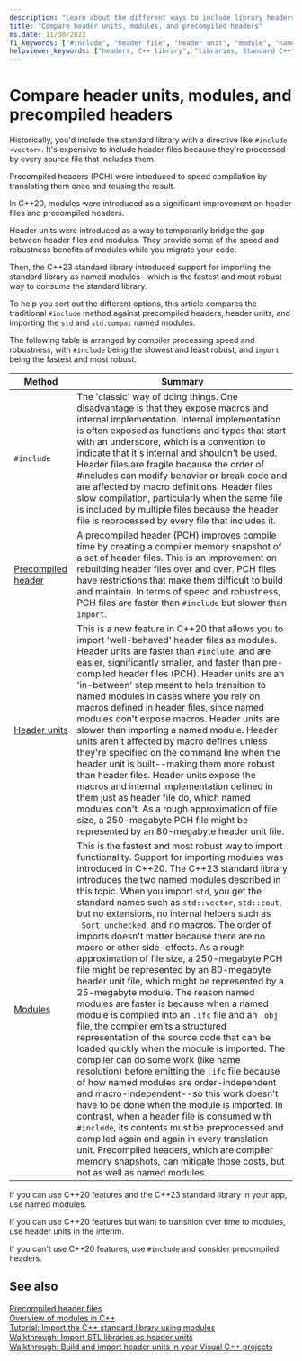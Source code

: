 ```yaml
---
description: "Learn about the different ways to include library headers in C++: header files vs modules vs header units vs precompiled headers."
title: "Compare header units, modules, and precompiled headers"
ms.date: 11/30/2022
f1_keywords: ["#include", "header file", "header unit", "module", "named module", "PCH", "precompiled header file", "IFC"]
helpviewer_keywords: ["headers, C++ library", "libraries, Standard C++", "C++ Standard Library, headers", "STL", "Standard template library, headers", "precompiled header files, creating", "PCH files, creating", "import", "header unit", "ifc", "modules [C++]", "named modules [C++]", "import standard library (STL) using named modules"]
---
```

# Compare header units, modules, and precompiled headers

Historically, you'd include the standard library with a directive like `#include <vector>`. It's expensive to include header files because they're processed by every source file that includes them.

Precompiled headers (PCH) were introduced to speed compilation by translating them once and reusing the result.

In C++20, modules were introduced as a significant improvement on header files and precompiled headers.

Header units were introduced as a way to temporarily bridge the gap between header files and modules. They provide some of the speed and robustness benefits of modules while you migrate your code.

Then, the C++23 standard library introduced support for importing the standard library as named modules--which is the fastest and most robust way to consume the standard library.

To help you sort out the different options, this article compares the traditional `#include` method against precompiled headers, header units, and importing the `std` and `std.compat` named modules.

The following table is arranged by compiler processing speed and robustness, with `#include` being the slowest and least robust, and `import` being the fastest and most robust.

| Method | Summary |
|---|---|
| `#include` | The 'classic' way of doing things. One disadvantage is that they expose macros and internal implementation. Internal implementation is often exposed as functions and types that start with an underscore, which is a convention to indicate that it's internal and shouldn't be used. Header files are fragile because the order of #includes can modify behavior or break code and are affected by macro definitions. Header files slow compilation, particularly when the same file is included by multiple files because the header file is reprocessed by every file that includes it. |
| [Precompiled header](../build/creating-precompiled-header-files.md) | A precompiled header (PCH) improves compile time by creating a compiler memory snapshot of a set of header files. This is an improvement on rebuilding header files over and over. PCH files have restrictions that make them difficult to build and maintain. In terms of speed and robustness, PCH files are faster than `#include` but slower than `import`.|
| [Header units](../build/walkthrough-header-units.md) | This is a new feature in C++20 that allows you to import 'well-behaved' header files as modules. Header units are faster than `#include`, and are easier, significantly smaller, and faster than pre-compiled header files (PCH). Header units are an 'in-between' step meant to help transition to named modules in cases where you rely on macros defined in header files, since named modules don't expose macros. Header units are slower than importing a named module. Header units aren't affected by macro defines unless they're specified on the command line when the header unit is built--making them more robust than header files. Header units expose the macros and internal implementation defined in them just as header file do, which named modules don't. As a rough approximation of file size, a 250-megabyte PCH file might be represented by an 80-megabyte header unit file. |
| [Modules](../cpp/modules-cpp.md) | This is the fastest and most robust way to import functionality. Support for importing modules was introduced in C++20. The C++23 standard library introduces the two named modules described in this topic. When you import `std`, you get the standard names such as `std::vector`, `std::cout`, but no extensions, no internal helpers such as `_Sort_unchecked`, and no macros. The order of imports doesn't matter because there are no macro or other side-effects. As a rough approximation of file size, a 250-megabyte PCH file might be represented by an 80-megabyte header unit file, which might be represented by a 25-megabyte module. The reason named modules are faster is because when a named module is compiled into an `.ifc` file and an `.obj` file, the compiler emits a structured representation of the source code that can be loaded quickly when the module is imported. The compiler can do some work (like name resolution) before emitting the `.ifc` file because of how named modules are order-independent and macro-independent--so this work doesn't have to be done when the module is imported. In contrast, when a header file is consumed with `#include`, its contents must be preprocessed and compiled again and again in every translation unit. Precompiled headers, which are compiler memory snapshots, can mitigate those costs, but not as well as named modules. |

If you can use C++20 features and the C++23 standard library in your app, use named modules.

If you can use C++20 features but want to transition over time to modules, use header units in the interim.

If you can't use C++20 features, use `#include` and consider precompiled headers.

## See also

[Precompiled header files](creating-precompiled-header-files.md)\
[Overview of modules in C++](../cpp/modules-cpp.md)\
[Tutorial: Import the C++ standard library using modules](../cpp/tutorial-import-stl-named-module.md)\
[Walkthrough: Import STL libraries as header units](walkthrough-import-stl-header-units.md#approach1)\
[Walkthrough: Build and import header units in your Visual C++ projects](walkthrough-header-units.md)